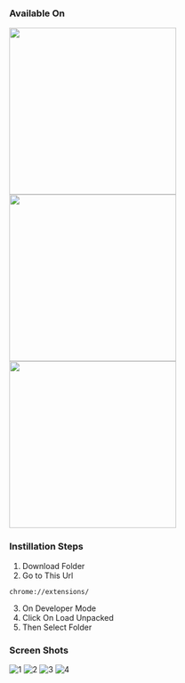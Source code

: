 ### Available On
<a href="https://chrome.google.com/webstore/detail/todo-list/hhefefklghgppjhojjpecemgdnkhkola/"><img src="https://user-images.githubusercontent.com/38730778/221831603-c2a757bb-4e52-47b5-bc3d-fdd90b5d3f97.png"  width="300"/></a>
<br>
<a href="https://microsoftedge.microsoft.com/addons/detail/todo-list/igcikaodlboloknbpjpgjnnojabaccfb/"><img src="https://user-images.githubusercontent.com/38730778/221831591-edbec1c5-6f03-405b-a741-d081095183c4.JPG"  width="300"/></a>
<br>
<a href="https://addons.mozilla.org/en-US/firefox/addon/todo-list/"><img src="https://user-images.githubusercontent.com/38730778/221831601-c2ba49ae-446d-4193-9dc3-cc832309f395.JPG"  width="300"/></a>


### Instillation Steps
1. Download Folder
2. Go to This Url
``` 
chrome://extensions/ 
```

3. On Developer Mode
4. Click On Load Unpacked
5. Then Select Folder

### Screen Shots

![1](https://user-images.githubusercontent.com/38730778/219474387-ded2e8d3-e51a-493a-a9a5-fd8489ac9c2e.JPG)
![2](https://user-images.githubusercontent.com/38730778/219474358-799f2672-b907-475a-87ae-e305c9da60ec.JPG)
![3](https://user-images.githubusercontent.com/38730778/219474375-6ffb3d83-806c-465e-9ed2-7a17943a78d4.JPG)
![4](https://user-images.githubusercontent.com/38730778/219474382-86c4207a-faa9-4400-948e-a3432196bf26.JPG)
